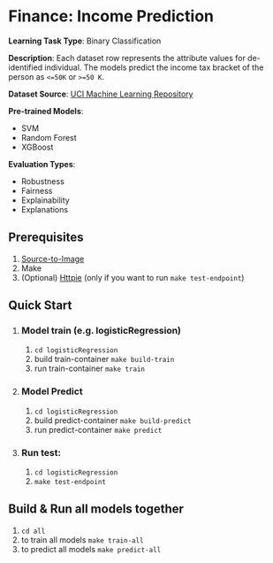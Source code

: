 
# Finance: Income Prediction 

**Learning Task Type**: Binary Classification

**Description**: Each dataset row represents the attribute values for de-identified individual. The models predict the income tax bracket of the person as `<=50K` or `>=50 K`.

**Dataset Source**: [UCI Machine Learning Repository](https://archive.ics.uci.edu/ml/datasets/census+income)

**Pre-trained Models**:

  - SVM
  - Random Forest
  - XGBoost

**Evaluation Types**:

  - Robustness
  - Fairness
  - Explainability
  - Explanations


## Prerequisites  
1. [Source-to-Image](https://github.com/openshift/source-to-image)
2. Make
3. (Optional) [Httpie](https://httpie.org/) (only if you want to run ```make test-endpoint```)

## Quick Start
1. ### Model train (e.g. logisticRegression)
	1. `cd logisticRegression`
	2. build train-container `make build-train`
	3. run train-container `make train`
2.	### Model Predict
	1.	`cd logisticRegression`
	2.	build predict-container `make build-predict`
	3.	run predict-container `make predict`

3. ### Run test:
	 1.	`cd logisticRegression`
	 2.	`make test-endpoint`


## Build & Run all models together

1.	`cd all`
2.	to train all models `make train-all`
3.	to predict all models `make predict-all`
